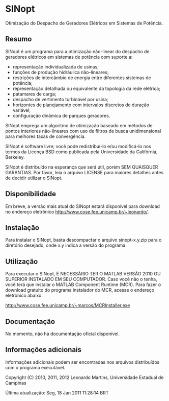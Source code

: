 # SINopt #
Otimização do Despacho de Geradores Elétricos em Sistemas de Potência.

## Resumo ##

SINopt é um programa para a otimização não-linear do despacho de geradores
elétricos em sistemas de potência com suporte a:

 * representação individualizada de usinas;
 * funções de produção hidráulica não-lineares;
 * restrições de intercâmbio de energia entre diferentes sistemas de potência;
 * representação detalhada ou equivalente da topologia da rede elétrica;
 * patamares de carga;
 * despacho de vertimento turbinável por usina;
 * horizontes de planejamento com intervalos discretos de duração variável;
 * configuração dinâmica de parques geradores.

SINopt emprega um algoritmo de otimização baseado em métodos de pontos 
interiores não-lineares com uso de filtros de busca unidimensional para melhores 
taxas de convergência.

SINopt é software livre; você pode redistribuí-lo e/ou modificá-lo nos termos da
Licença BSD como publicada pela Universidade da Califórnia, Berkeley.

SINopt é distribuído na esperança que será útil, porém SEM QUAISQUER GARANTIAS.
Por favor, leia o arquivo LICENSE para maiores detalhes antes de decidir
utilizar o SINopt.

## Disponibilidade ##

Em breve, a versão mais atual do SINopt estará disponível para download no
endereço eletrônico http://www.cose.fee.unicamp.br/~leonardo/.

## Instalação ##

Para instalar o SINopt, basta descompactar o arquivo sinopt-x.y.zip para o
diretório desejado, onde x.y indica a versão do programa.

## Utilização ##

Para executar o SINopt, É NECESSÁRIO TER O MATLAB VERSÃO 2010 OU SUPERIOR 
INSTALADO EM SEU COMPUTADOR. Caso você não o tenha, você terá que instalar o 
MATLAB Component Runtime (MCR). Para fazer o download gratuito do programa 
instalador do MCR, acesse o endereço eletrônico abaixo:

http://www.cose.fee.unicamp.br/~marcos/MCRInstaller.exe

## Documentação ##

No momento, não há documentação oficial disponível.

## Informações adicionais ##

Informações adicionais podem ser encontradas nos arquivos distribuídos com o
programa executável.

Copyright (C) 2010, 2011, 2012 Leonardo Martins, Universidade Estadual de Campinas

Última atualização: Seg, 18 Jan 2011 11:28:14 BRT